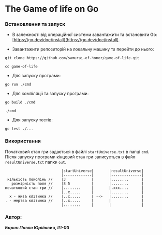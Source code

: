 # The Game of life on Go

### Встановлення та запуск
+ В залежності від операційної системи завантажити та встановити Go:
[https://go.dev/doc/install](https://go.dev/doc/install).

+ Завантажити  репозиторій на локальну машину та перейти до нього:
```
git clone https://github.com/samurai-of-honor/game-of-life.git
```
```
cd game-of-life
```
+ Для запуску програми:
```
go run ./cmd
```
+ Для компіляції та запуску програми:
```
go build ./cmd
```
```
./cmd
```
+ Для запуску тестів:
```
go test ./...
```

### Використання
Початковий стан гри задається в файлі `startUniverse.txt` в папці `cmd`.  
Після запуску програми кінцевий стан гри записується в файл `resultUniverse.txt` папки `out`.

```
                          |startUniverse|       |resultUniverse|
                          |-------------|       |--------------|
 кількість поколінь //    |3            |       |........      |
   розмірність поля //    |8 5          |       |........      |
початковий стан гри //    |........     |       |.xxx....      |
                          |..x.....     |       |........      |
  x - жива клітинка //    |..x.....     | -->   |........      |
. - мертва клітинка //    |..x.....     |       |              |
                          |........     |       |              |
```

### Автор: 
***Баран Павло Юрійович, ІП-03***
